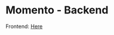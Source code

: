 # Momento - Backend
Frontend: <a href="https://github.com/23000003/momento-app" target="blank">Here</a>